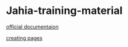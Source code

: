 # Jahia-training-material
[official documentaion](https://academy.jahia.com/training-kb/online-developer-training#developer-training)

[creating pages](https://academy.jahia.com/documentation/jahia-cms/jahia-8.2/developer/javascript-module-development/introduction-to-jahia-javascript-modules)

